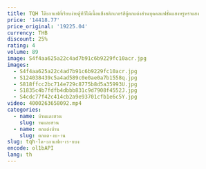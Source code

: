 ```yaml
---
title: TQH โต๊ะกาแฟที่เรียบง่ายตู้ทีวีไม้เนื้อแข็งสติกเกอร์สีตู้ตกแต่งส่วนบุคคลแฟชั่นแสงหรูหราแสง
price: '14418.77'
price_original: '19225.04'
currency: THB
discount: 25%
rating: 4
volume: 89
image: S4f4aa625a22c4ad7b91c6b9229fc10acr.jpg
images:
  - S4f4aa625a22c4ad7b91c6b9229fc10acr.jpg
  - S124038439c5a4ad589c0e0ae0a7b1558q.jpg
  - S818ffcc2bc714e729c8775b8d5a35993U.jpg
  - S1835c4b7fdfb4dbbb831c9d7908f4552J.jpg
  - S4cdc77f42c414cb2a9e93701cfb1e6c5Y.jpg
video: 4000263658092.mp4
categories:
  - name: บ้านและสวน
    slug: านและสวน
  - name: ตกแต่งบ้าน
    slug: ตกแต-งบ-าน
slug: tqh-โต-ะกาแฟท-เร-ยบง
encode: ol1bAPI
lang: th
---
```

  